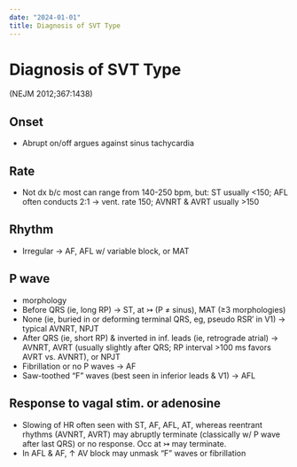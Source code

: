 ```yaml
---
date: "2024-01-01"
title: Diagnosis of SVT Type
---
```



# Diagnosis of SVT Type

(NEJM 2012;367:1438)

## Onset

- Abrupt on/off argues against sinus tachycardia

## Rate

- Not dx b/c most can range from 140-250 bpm, but: ST usually <150; AFL often conducts 2:1 → vent. rate 150; AVNRT & AVRT usually >150

## Rhythm

- Irregular → AF, AFL w/ variable block, or MAT

## P wave

- morphology
- Before QRS (ie, long RP) → ST, at ↣ (P ≠ sinus), MAT (≥3 morphologies)
- None (ie, buried in or deforming terminal QRS, eg, pseudo RSR′ in V1) → typical AVNRT, NPJT
- After QRS (ie, short RP) & inverted in inf. leads (ie, retrograde atrial) → AVNRT, AVRT (usually slightly after QRS; RP interval >100 ms favors AVRT vs. AVNRT), or NPJT
- Fibrillation or no P waves → AF
- Saw-toothed “F” waves (best seen in inferior leads & V1) → AFL

## Response to vagal stim. or adenosine

- Slowing of HR often seen with ST, AF, AFL, AT, whereas reentrant rhythms (AVNRT, AVRT) may abruptly terminate (classically w/ P wave after last QRS) or no response. Occ at ↣ may terminate.
- In AFL & AF, ↑ AV block may unmask “F” waves or fibrillation
